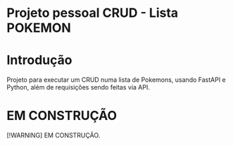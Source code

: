 # Projeto pessoal CRUD - Lista POKEMON

# Introdução
Projeto para executar um CRUD numa lista de Pokemons, usando FastAPI e Python, além de requisições sendo feitas via API.

# EM CONSTRUÇÃO

[!WARNING]
EM CONSTRUÇÃO.
